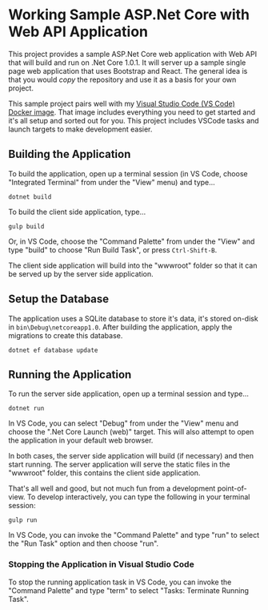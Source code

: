 # Working Sample ASP.Net Core with Web API Application

This project provides a sample ASP.Net Core web application with Web API that
will build and run on .Net Core 1.0.1. It will server up a sample single page
web application that uses Bootstrap and React. The general idea is that you 
would *copy* the repository and use it as a basis for your own project.

This sample project pairs well with my [Visual Studio Code (VS Code) Docker 
image](https://github.com/cmiles74/docker-vscode). That image includes
everything you need to get started and it's all setup and sorted out for you.
This project includes VSCode tasks and launch targets to make development
easier.

## Building the Application

To build the application, open up a terminal session (in VS Code, choose 
"Integrated Terminal" from under the "View" menu) and type...

    dotnet build

To build the client side application, type...

    gulp build

Or, in VS Code, choose the "Command Palette" from under the "View" and type 
"build" to choose "Run Build Task", or press `Ctrl-Shift-B`.

The client side application will build into the "wwwroot" folder so that it
can be served up by the server side application.

## Setup the Database

The application uses a SQLite database to store it's data, it's stored on-disk
in `bin\Debug\netcoreapp1.0`. After building the application, apply the
migrations to create this database.

    dotnet ef database update
    
## Running the Application

To run the server side application, open up a terminal session and type...

    dotnet run

In VS Code, you can select "Debug" from under the "View" menu and choose the
".Net Core Launch (web)" target. This will also attempt to open the application
in your default web browser.

In both cases, the server side application will build (if necessary) and then
start running. The server application will serve the static files in the
"wwwroot" folder, this contains the client side application.

That's all well and good, but not much fun from a development point-of-view.
To develop interactively, you can type the following in your terminal session:

    gulp run

In VS Code, you can invoke the "Command Palette" and type "run" to select the
"Run Task" option and then choose "run".

### Stopping the Application in Visual Studio Code

To stop the running application task in VS Code, you can invoke the "Command
Palette" and type "term" to select "Tasks: Terminate Running Task".
